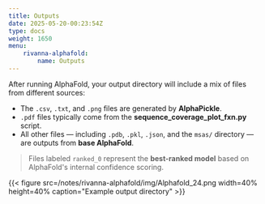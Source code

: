 ```yaml
---
title: Outputs
date: 2025-05-20-00:23:54Z
type: docs 
weight: 1650
menu: 
    rivanna-alphafold:
        name: Outputs
---
```


After running AlphaFold, your output directory will include a mix of files from different sources:

- The `.csv`, `.txt`, and `.png` files are generated by **AlphaPickle**.
- `.pdf` files typically come from the **sequence_coverage_plot_fxn.py** script.
- All other files — including `.pdb`, `.pkl`, `.json`, and the `msas/` directory — are outputs from **base AlphaFold**.

> Files labeled `ranked_0` represent the **best-ranked model** based on AlphaFold's internal confidence scoring.

{{< figure src=/notes/rivanna-alphafold/img/Alphafold_24.png width=40% height=40% caption="Example output directory" >}}


